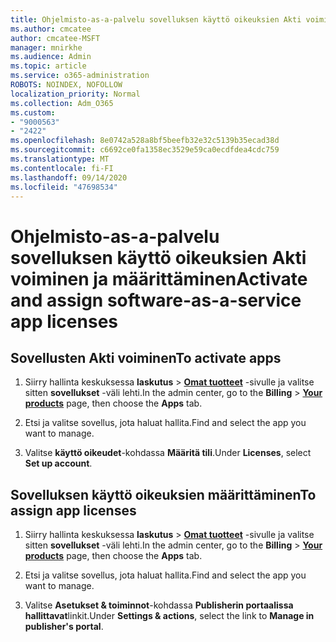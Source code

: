 ```yaml
---
title: Ohjelmisto-as-a-palvelu sovelluksen käyttö oikeuksien Akti voiminen ja määrittäminen
ms.author: cmcatee
author: cmcatee-MSFT
manager: mnirkhe
ms.audience: Admin
ms.topic: article
ms.service: o365-administration
ROBOTS: NOINDEX, NOFOLLOW
localization_priority: Normal
ms.collection: Adm_O365
ms.custom:
- "9000563"
- "2422"
ms.openlocfilehash: 8e0742a528a8bf5beefb32e32c5139b35ecad38d
ms.sourcegitcommit: c6692ce0fa1358ec3529e59ca0ecdfdea4cdc759
ms.translationtype: MT
ms.contentlocale: fi-FI
ms.lasthandoff: 09/14/2020
ms.locfileid: "47698534"
---
```

# <a name="activate-and-assign-software-as-a-service-app-licenses"></a><span data-ttu-id="091e4-102">Ohjelmisto-as-a-palvelu sovelluksen käyttö oikeuksien Akti voiminen ja määrittäminen</span><span class="sxs-lookup"><span data-stu-id="091e4-102">Activate and assign software-as-a-service app licenses</span></span> 

## <a name="to-activate-apps"></a><span data-ttu-id="091e4-103">Sovellusten Akti voiminen</span><span class="sxs-lookup"><span data-stu-id="091e4-103">To activate apps</span></span>

1. <span data-ttu-id="091e4-104">Siirry hallinta keskuksessa **laskutus**  >  **[Omat tuotteet](https://go.microsoft.com/fwlink/p/?linkid=842054)** -sivulle ja valitse sitten **sovellukset** -väli lehti.</span><span class="sxs-lookup"><span data-stu-id="091e4-104">In the admin center, go to the **Billing** > **[Your products](https://go.microsoft.com/fwlink/p/?linkid=842054)** page, then choose the **Apps** tab.</span></span>

2. <span data-ttu-id="091e4-105">Etsi ja valitse sovellus, jota haluat hallita.</span><span class="sxs-lookup"><span data-stu-id="091e4-105">Find and select the app you want to manage.</span></span>

3. <span data-ttu-id="091e4-106">Valitse **käyttö oikeudet**-kohdassa **Määritä tili**.</span><span class="sxs-lookup"><span data-stu-id="091e4-106">Under **Licenses**, select **Set up account**.</span></span>  

## <a name="to-assign-app-licenses"></a><span data-ttu-id="091e4-107">Sovelluksen käyttö oikeuksien määrittäminen</span><span class="sxs-lookup"><span data-stu-id="091e4-107">To assign app licenses</span></span>

1. <span data-ttu-id="091e4-108">Siirry hallinta keskuksessa **laskutus**  >  **[Omat tuotteet](https://go.microsoft.com/fwlink/p/?linkid=842054)** -sivulle ja valitse sitten **sovellukset** -väli lehti.</span><span class="sxs-lookup"><span data-stu-id="091e4-108">In the admin center, go to the **Billing** > **[Your products](https://go.microsoft.com/fwlink/p/?linkid=842054)** page, then choose the **Apps** tab.</span></span>

2. <span data-ttu-id="091e4-109">Etsi ja valitse sovellus, jota haluat hallita.</span><span class="sxs-lookup"><span data-stu-id="091e4-109">Find and select the app you want to manage.</span></span>  

3. <span data-ttu-id="091e4-110">Valitse **Asetukset & toiminnot**-kohdassa **Publisherin portaalissa hallittavat**linkit.</span><span class="sxs-lookup"><span data-stu-id="091e4-110">Under **Settings & actions**, select the link to **Manage in publisher's portal**.</span></span>